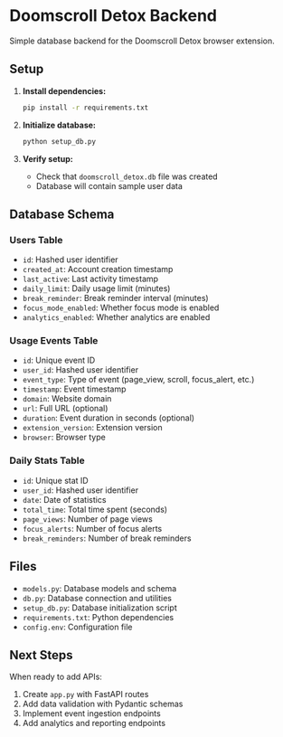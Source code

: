# Doomscroll Detox Backend

Simple database backend for the Doomscroll Detox browser extension.

## Setup

1. **Install dependencies:**
   ```bash
   pip install -r requirements.txt
   ```

2. **Initialize database:**
   ```bash
   python setup_db.py
   ```

3. **Verify setup:**
   - Check that `doomscroll_detox.db` file was created
   - Database will contain sample user data

## Database Schema

### Users Table
- `id`: Hashed user identifier
- `created_at`: Account creation timestamp
- `last_active`: Last activity timestamp
- `daily_limit`: Daily usage limit (minutes)
- `break_reminder`: Break reminder interval (minutes)
- `focus_mode_enabled`: Whether focus mode is enabled
- `analytics_enabled`: Whether analytics are enabled

### Usage Events Table
- `id`: Unique event ID
- `user_id`: Hashed user identifier
- `event_type`: Type of event (page_view, scroll, focus_alert, etc.)
- `timestamp`: Event timestamp
- `domain`: Website domain
- `url`: Full URL (optional)
- `duration`: Event duration in seconds (optional)
- `extension_version`: Extension version
- `browser`: Browser type

### Daily Stats Table
- `id`: Unique stat ID
- `user_id`: Hashed user identifier
- `date`: Date of statistics
- `total_time`: Total time spent (seconds)
- `page_views`: Number of page views
- `focus_alerts`: Number of focus alerts
- `break_reminders`: Number of break reminders

## Files

- `models.py`: Database models and schema
- `db.py`: Database connection and utilities
- `setup_db.py`: Database initialization script
- `requirements.txt`: Python dependencies
- `config.env`: Configuration file

## Next Steps

When ready to add APIs:
1. Create `app.py` with FastAPI routes
2. Add data validation with Pydantic schemas
3. Implement event ingestion endpoints
4. Add analytics and reporting endpoints
